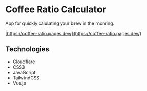 # Coffee Ratio Calculator

App for quickly calulating your brew in the monring.

[https://coffee-ratio.pages.dev/](https://coffee-ratio.pages.dev/)

## Technologies

- Cloudflare
- CSS3
- JavaScript
- TailwindCSS
- Vue.js
